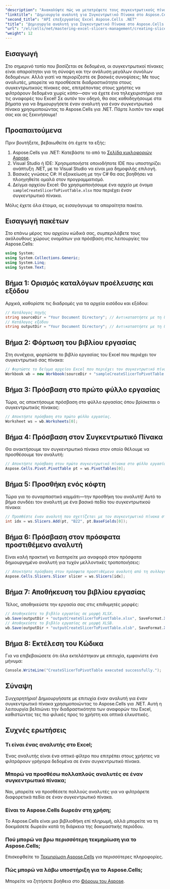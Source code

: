 ```yaml
---
"description": "Ανακαλύψτε πώς να μετατρέψετε τους συγκεντρωτικούς πίνακες του Excel με διαδραστικούς αναλυτές χρησιμοποιώντας το Aspose.Cells για .NET. Αυτός ο ολοκληρωμένος οδηγός σας καθοδηγεί στη διαδικασία."
"linktitle": "Δημιουργία αναλυτή για Συγκεντρωτικό Πίνακα στο Aspose.Cells .NET"
"second_title": "API επεξεργασίας Excel Aspose.Cells .NET"
"title": "Δημιουργία αναλυτή για Συγκεντρωτικό Πίνακα στο Aspose.Cells .NET"
"url": "/el/cells/net/mastering-excel-slicers-management/creating-slicer-for-pivot-table/"
"weight": 12
---
```


## Εισαγωγή

Στο σημερινό τοπίο που βασίζεται σε δεδομένα, οι συγκεντρωτικοί πίνακες είναι απαραίτητοι για τη σύνοψη και την ανάλυση μεγάλων συνόλων δεδομένων. Αλλά γιατί να περιορίζεστε σε βασικές συνοψίσεις; Με τους αναλυτές, μπορείτε να προσθέσετε διαδραστικότητα στους συγκεντρωτικούς πίνακες σας, επιτρέποντας στους χρήστες να φιλτράρουν δεδομένα χωρίς κόπο—σαν να έχετε ένα τηλεχειριστήριο για τις αναφορές του Excel! Σε αυτόν τον οδηγό, θα σας καθοδηγήσουμε στα βήματα για να δημιουργήσετε έναν αναλυτή για έναν συγκεντρωτικό πίνακα χρησιμοποιώντας το Aspose.Cells για .NET. Πάρτε λοιπόν τον καφέ σας και ας ξεκινήσουμε!

## Προαπαιτούμενα

Πριν βουτήξετε, βεβαιωθείτε ότι έχετε τα εξής:

1. Aspose.Cells για .NET: Κατεβάστε το από το [Σελίδα κυκλοφοριών Aspose](https://releases.aspose.com/cells/net/).
2. Visual Studio ή IDE: Χρησιμοποιήστε οποιοδήποτε IDE που υποστηρίζει ανάπτυξη .NET, με το Visual Studio να είναι μια δημοφιλής επιλογή.
3. Βασικές γνώσεις C#: Η εξοικείωση με την C# θα σας βοηθήσει να πλοηγηθείτε ομαλά στον προγραμματισμό.
4. Δείγμα αρχείου Excel: Θα χρησιμοποιήσουμε ένα αρχείο με όνομα `sampleCreateSlicerToPivotTable.xlsx` που περιέχει έναν συγκεντρωτικό πίνακα.

Μόλις έχετε όλα έτοιμα, ας εισαγάγουμε τα απαραίτητα πακέτα.

## Εισαγωγή πακέτων

Στο επάνω μέρος του αρχείου κώδικά σας, συμπεριλάβετε τους ακόλουθους χώρους ονομάτων για πρόσβαση στις λειτουργίες του Aspose.Cells:

```csharp
using System;
using System.Collections.Generic;
using System.Linq;
using System.Text;
```

## Βήμα 1: Ορισμός καταλόγων προέλευσης και εξόδου

Αρχικά, καθορίστε τις διαδρομές για τα αρχεία εισόδου και εξόδου:

```csharp
// Κατάλογος πηγής
string sourceDir = "Your Document Directory"; // Αντικαταστήστε με τη διαδρομή του καταλόγου προέλευσης
// Κατάλογος εξόδου
string outputDir = "Your Document Directory"; // Αντικαταστήστε με τη διαδρομή του καταλόγου εξόδου σας
```

## Βήμα 2: Φόρτωση του βιβλίου εργασίας

Στη συνέχεια, φορτώστε το βιβλίο εργασίας του Excel που περιέχει τον συγκεντρωτικό σας πίνακα:

```csharp
// Φορτώστε το δείγμα αρχείου Excel που περιέχει τον συγκεντρωτικό πίνακα.
Workbook wb = new Workbook(sourceDir + "sampleCreateSlicerToPivotTable.xlsx");
```

## Βήμα 3: Πρόσβαση στο πρώτο φύλλο εργασίας

Τώρα, ας αποκτήσουμε πρόσβαση στο φύλλο εργασίας όπου βρίσκεται ο συγκεντρωτικός πίνακας:

```csharp
// Αποκτήστε πρόσβαση στο πρώτο φύλλο εργασίας.
Worksheet ws = wb.Worksheets[0];
```

## Βήμα 4: Πρόσβαση στον Συγκεντρωτικό Πίνακα

Θα ανακτήσουμε τον συγκεντρωτικό πίνακα στον οποίο θέλουμε να προσθέσουμε τον αναλυτή:

```csharp
// Αποκτήστε πρόσβαση στον πρώτο συγκεντρωτικό πίνακα στο φύλλο εργασίας.
Aspose.Cells.Pivot.PivotTable pt = ws.PivotTables[0];
```

## Βήμα 5: Προσθήκη ενός κόφτη

Τώρα για το συναρπαστικό κομμάτι—την προσθήκη του αναλυτή! Αυτό το βήμα συνδέει τον αναλυτή με ένα βασικό πεδίο του συγκεντρωτικού πίνακα:

```csharp
// Προσθέστε έναν αναλυτή που σχετίζεται με τον συγκεντρωτικό πίνακα στο κελί B22.
int idx = ws.Slicers.Add(pt, "B22", pt.BaseFields[0]);
```

## Βήμα 6: Πρόσβαση στον πρόσφατα προστιθέμενο αναλυτή

Είναι καλή πρακτική να διατηρείτε μια αναφορά στον πρόσφατα δημιουργημένο αναλυτή για τυχόν μελλοντικές τροποποιήσεις:

```csharp
// Αποκτήστε πρόσβαση στον πρόσφατα προστιθέμενο αναλυτή από τη συλλογή αναλυτών.
Aspose.Cells.Slicers.Slicer slicer = ws.Slicers[idx];
```

## Βήμα 7: Αποθήκευση του βιβλίου εργασίας

Τέλος, αποθηκεύστε την εργασία σας στις επιθυμητές μορφές:

```csharp
// Αποθηκεύστε το βιβλίο εργασίας σε μορφή XLSX.
wb.Save(outputDir + "outputCreateSlicerToPivotTable.xlsx", SaveFormat.Xlsx);
// Αποθηκεύστε το βιβλίο εργασίας σε μορφή XLSB.
wb.Save(outputDir + "outputCreateSlicerToPivotTable.xlsb", SaveFormat.Xlsb);
```

## Βήμα 8: Εκτέλεση του Κώδικα

Για να επιβεβαιώσετε ότι όλα εκτελέστηκαν με επιτυχία, εμφανίστε ένα μήνυμα:

```csharp
Console.WriteLine("CreateSlicerToPivotTable executed successfully.");
```

## Σύναψη

Συγχαρητήρια! Δημιουργήσατε με επιτυχία έναν αναλυτή για έναν συγκεντρωτικό πίνακα χρησιμοποιώντας το Aspose.Cells για .NET. Αυτή η λειτουργία βελτιώνει την διαδραστικότητα των αναφορών του Excel, καθιστώντας τες πιο φιλικές προς το χρήστη και οπτικά ελκυστικές. 

## Συχνές ερωτήσεις

### Τι είναι ένας αναλυτής στο Excel;
Ένας αναλυτής είναι ένα οπτικό φίλτρο που επιτρέπει στους χρήστες να φιλτράρουν γρήγορα δεδομένα σε έναν συγκεντρωτικό πίνακα.

### Μπορώ να προσθέσω πολλαπλούς αναλυτές σε έναν συγκεντρωτικό πίνακα;
Ναι, μπορείτε να προσθέσετε πολλούς αναλυτές για να φιλτράρετε διαφορετικά πεδία σε έναν συγκεντρωτικό πίνακα.

### Είναι το Aspose.Cells δωρεάν στη χρήση;
Το Aspose.Cells είναι μια βιβλιοθήκη επί πληρωμή, αλλά μπορείτε να τη δοκιμάσετε δωρεάν κατά τη διάρκεια της δοκιμαστικής περιόδου.

### Πού μπορώ να βρω περισσότερη τεκμηρίωση για το Aspose.Cells;
Επισκεφθείτε το [Τεκμηρίωση Aspose.Cells](https://reference.aspose.com/cells/net/) για περισσότερες πληροφορίες.

### Πώς μπορώ να λάβω υποστήριξη για το Aspose.Cells;
Μπορείτε να ζητήσετε βοήθεια στο [Φόρουμ του Aspose](https://forum.aspose.com/c/cells/9).
